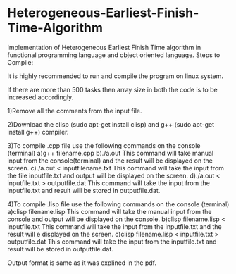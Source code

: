 # Heterogeneous-Earliest-Finish-Time-Algorithm
Implementation of Heterogeneous Earliest Finish Time algorithm in functional programming language and object oriented language.
Steps to Compile:

It is highly recommended to run and compile the program on linux system.

If there are more than 500 tasks then array size in both the code is to be increased accordingly.

1)Remove all the comments from the input file.

2)Download the clisp (sudo apt-get install clisp) and g++ (sudo apt-get install g++) compiler. 

3)To compile .cpp file use the following commands on the console (terminal)
    a)g++ filename.cpp
    b)./a.out
        This command will take manual input from the console(terminal) and the result will be displayed on the screen.
    c)./a.out < inputfilename.txt
        This command will take the input from the file inputfile.txt and output will be displayed on the screen.
    d)./a.out < inputfile.txt > outputfile.dat
        This command will take the input from the inputfile.txt and result will be stored in outputfile.dat.

4)To compile .lisp file use the following commands on the console (terminal)
    a)clisp filename.lisp
        This command will take the manual input from the console and output will be displayed on the console.
    b)clisp filename.lisp < inputfile.txt
        This command will take the input from the inputfile.txt and the result will e displayed on the screen.
    c)clisp filename.lisp < inputfile.txt > outputfile.dat
        This command will take the input from the inputfile.txt and result will be stored in outputfile.dat.

Output format is same as it was explined in the pdf.
